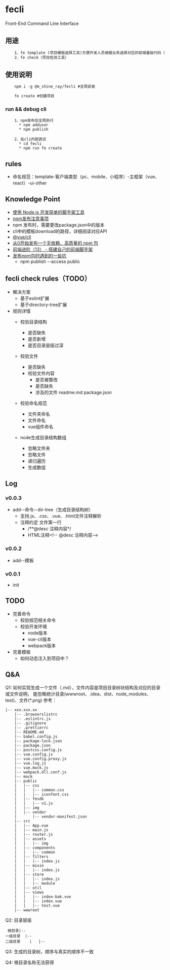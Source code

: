 # fecli 
Front-End Command Line Interface
   
## 用途
~~~html
    1、fe template (项目模板选择工具)方便开发人员根据业务选择对应的前端基础代码（脚手架）
    2、fe check（项目检测工具）
~~~
    
## 使用说明
    
~~~html
    npm i -g @m_shine_ray/fecli #全局安装
    
    fe create #创建项目
~~~

### run && debug cli
~~~
    1、npm发布后全局执行
      * npm adduser
      * npm publish

    2、在cli内部调试
      * cd fecli
      * npm run fe create 
~~~

## rules
   - 命名规范：template-客户端类型（pc、mobile、小程序）-主框架（vue、react）-ui-other


## Knowledge Point

 * [使用 Node.js 开发简单的脚手架工具](https://mp.weixin.qq.com/s/o4D4DI59GzdeI8KTp0RGuA)
 * [npm发布注意事项](https://blog.csdn.net/gamesdev/article/details/49018629)
 * npm 发布时，需要更改package.json中的版本
 * cli中的模板download的路径，详细阅读对应API
 * [@vue/cli](https://github.com/vuejs/vue-cli/tree/dev/packages/%40vue/cli)
 * [从0开始发布一个无依赖、高质量的 npm 包](https://mp.weixin.qq.com/s/0oDXwz-SBoh3mEymlNxh7w)
 * [前端进阶（13） - 搭建自己的前端脚手架](https://segmentfault.com/a/1190000016481132)
 * [发布npm包时遇到的一些坑](https://www.jianshu.com/p/40f732d91a8c)
    * npm publish --access public
 
## fecli check rules（TODO）
* 解决方案
    * 基于eslint扩展
    * 基于directory-tree扩展
* 规则详情    
    * 校验目录结构
        * 是否缺失
        * 是否新增
        * 是否目录层级过深
    * 校验文件
        * 是否缺失
        * 校验文件内容
            * 是否被篡改
            * 是否缺失
            * 涉及的文件
                readme.md
                package.json
    * 校验命名规范
        * 文件夹命名
        * 文件命名
        * vue组件命名
    
    * node生成目录结构数组
        * 忽略文件夹
        * 忽略文件
        * 递归遍历
        * 生成数组
    
    
## Log

### v0.0.3
* add--命令--dir-tree（生成目录结构树）
    * 支持.js、.css、.vue、.html文件注释解析
    * 注释约定 文件第一行
       * /**@desc 注释内容\*/
       * HTML注释\<!-- @desc 注释内容-->

### v0.0.2
* add--模板
### v0.0.1
* init
 
## TODO

   * 完善命令
        * 校验规范相关命令
        * 校验开发环境
            * node版本
            * vue-cli版本
            * webpack版本
   * 完善模板
        * 如何动态注入到项目中？

## Q&A
Q1: 如何实现生成一个文件（.md），文件内容是项目目录树状结构及对应的目录或文件说明，
    能忽略统计目录(wwwroot、.idea、dist、node_modules、test)、文件(*.png)
    参考：
``` 
|-- xxx.xxx.xx
    |-- .browserslistrc
    |-- .eslintrc.js
    |-- .gitignore
    |-- .prettierrc
    |-- README.md
    |-- babel.config.js
    |-- package-lock.json
    |-- package.json
    |-- postcss.config.js
    |-- vue.config.js
    |-- vue.config.proxy.js
    |-- vue.log.js
    |-- vue.mock.js
    |-- webpack.dll.conf.js
    |-- mock
    |-- public
    |   |-- css
    |   |   |-- common.css
    |   |   |-- iconfont.css
    |   |-- fesdk
    |   |   |-- v1.js
    |   |-- img
    |   |-- vendor
    |       |-- vendor-manifest.json
    |-- src
    |   |-- App.vue
    |   |-- main.js
    |   |-- router.js
    |   |-- assets
    |   |   |-- img
    |   |-- components
    |   |   |-- common
    |   |-- filters
    |   |   |-- index.js
    |   |-- mixin
    |   |   |-- index.js
    |   |-- store
    |   |   |-- index.js
    |   |   |-- module
    |   |-- util
    |   |-- views
    |   |   |-- index-bak.vue
    |   |   |-- index.vue
    |   |   |-- test.vue
    |-- wwwroot
 ```   
Q2:  目录层级

     根目录|--
    一级目录  |--
    二级目录    |   |--
    
Q3: 生成的目录树，顺序与真实的顺序不一致

Q4: 根目录名称无法获得   
